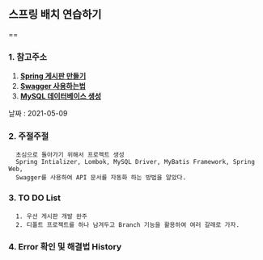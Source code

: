 ## 스프링 배치 연습하기
==
### 1. 참고주소
1. [**Spring 게시판 만들기**](https://walkerlab.tistory.com/3?category=840779)
2. [**Swagger 사용하는법**](https://walkerlab.tistory.com/8?category=840779)
3. [**MySQL 데이터베이스 생성**](https://futurists.tistory.com/11)

   
날짜 : 2021-05-09

### 2. 주절주절
      초심으로 돌아가기 위해서 프로젝트 생성
      Spring Intializer, Lombok, MySQL Driver, MyBatis Framework, Spring Web,
      Swagger를 사용하여 API 문서를 자동화 하는 방법을 알았다.
            
   
### 3. TO DO List
      1. 우선 게시판 개발 완주
      2. 디폴트 프로젝트를 하나 남겨두고 Branch 기능을 활용하여 여러 갈래로 가자.

### 4. Error 확인 및 해결법 History



